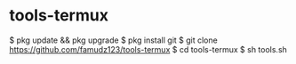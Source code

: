 # tools-termux

$ pkg update && pkg upgrade
$ pkg install git
$ git clone https://github.com/famudz123/tools-termux
$ cd tools-termux
$ sh tools.sh
